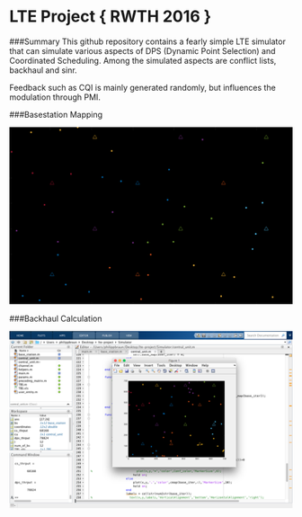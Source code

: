 # LTE Project { RWTH 2016 }

###Summary
This github repository contains a fearly simple LTE simulator that can simulate various aspects of DPS (Dynamic Point Selection) and Coordinated Scheduling. Among the simulated aspects are conflict lists, backhaul and sinr.

Feedback such as CQI is mainly generated randomly, but influences the modulation through PMI.

###Basestation Mapping

![Plotting](https://raw.githubusercontent.com/BraunPhilipp/lte-project/master/graph.png)

###Backhaul Calculation

![Backhaul](https://raw.githubusercontent.com/BraunPhilipp/lte-project/master/backhaul.png)
